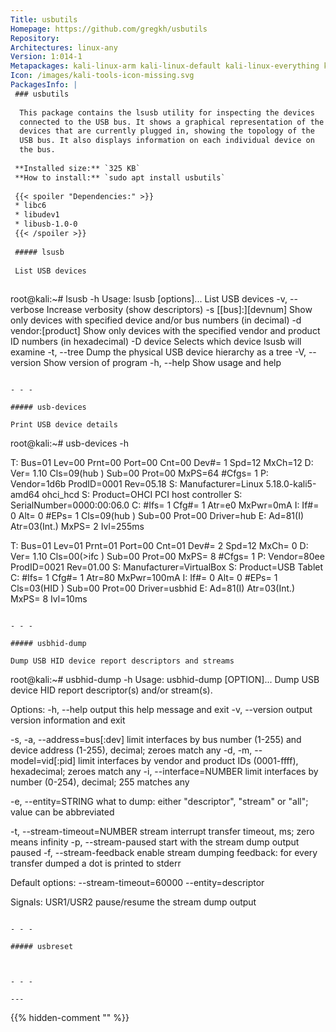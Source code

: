 ```yaml
---
Title: usbutils
Homepage: https://github.com/gregkh/usbutils
Repository: 
Architectures: linux-any
Version: 1:014-1
Metapackages: kali-linux-arm kali-linux-default kali-linux-everything kali-linux-headless kali-linux-large kali-linux-nethunter kali-tools-802-11 kali-tools-exploitation kali-tools-sniffing-spoofing kali-tools-social-engineering kali-tools-top10 kali-tools-wireless 
Icon: /images/kali-tools-icon-missing.svg
PackagesInfo: |
 ### usbutils
 
  This package contains the lsusb utility for inspecting the devices
  connected to the USB bus. It shows a graphical representation of the
  devices that are currently plugged in, showing the topology of the
  USB bus. It also displays information on each individual device on
  the bus.
 
 **Installed size:** `325 KB`  
 **How to install:** `sudo apt install usbutils`  
 
 {{< spoiler "Dependencies:" >}}
 * libc6 
 * libudev1 
 * libusb-1.0-0 
 {{< /spoiler >}}
 
 ##### lsusb
 
 List USB devices
 
 ```
 root@kali:~# lsusb -h
 Usage: lsusb [options]...
 List USB devices
   -v, --verbose
       Increase verbosity (show descriptors)
   -s [[bus]:][devnum]
       Show only devices with specified device and/or
       bus numbers (in decimal)
   -d vendor:[product]
       Show only devices with the specified vendor and
       product ID numbers (in hexadecimal)
   -D device
       Selects which device lsusb will examine
   -t, --tree
       Dump the physical USB device hierarchy as a tree
   -V, --version
       Show version of program
   -h, --help
       Show usage and help
 ```
 
 - - -
 
 ##### usb-devices
 
 Print USB device details
 
 ```
 root@kali:~# usb-devices -h
 
 T:  Bus=01 Lev=00 Prnt=00 Port=00 Cnt=00 Dev#=  1 Spd=12  MxCh=12
 D:  Ver= 1.10 Cls=09(hub  ) Sub=00 Prot=00 MxPS=64 #Cfgs=  1
 P:  Vendor=1d6b ProdID=0001 Rev=05.18
 S:  Manufacturer=Linux 5.18.0-kali5-amd64 ohci_hcd
 S:  Product=OHCI PCI host controller
 S:  SerialNumber=0000:00:06.0
 C:  #Ifs= 1 Cfg#= 1 Atr=e0 MxPwr=0mA
 I:  If#= 0 Alt= 0 #EPs= 1 Cls=09(hub  ) Sub=00 Prot=00 Driver=hub
 E:  Ad=81(I) Atr=03(Int.) MxPS=   2 Ivl=255ms
 
 T:  Bus=01 Lev=01 Prnt=01 Port=00 Cnt=01 Dev#=  2 Spd=12  MxCh= 0
 D:  Ver= 1.10 Cls=00(>ifc ) Sub=00 Prot=00 MxPS= 8 #Cfgs=  1
 P:  Vendor=80ee ProdID=0021 Rev=01.00
 S:  Manufacturer=VirtualBox
 S:  Product=USB Tablet
 C:  #Ifs= 1 Cfg#= 1 Atr=80 MxPwr=100mA
 I:  If#= 0 Alt= 0 #EPs= 1 Cls=03(HID  ) Sub=00 Prot=00 Driver=usbhid
 E:  Ad=81(I) Atr=03(Int.) MxPS=   8 Ivl=10ms
 ```
 
 - - -
 
 ##### usbhid-dump
 
 Dump USB HID device report descriptors and streams
 
 ```
 root@kali:~# usbhid-dump -h
 Usage: usbhid-dump [OPTION]...
 Dump USB device HID report descriptor(s) and/or stream(s).
 
 Options:
   -h, --help                       output this help message and exit
   -v, --version                    output version information and exit
 
   -s, -a, --address=bus[:dev]      limit interfaces by bus number
                                    (1-255) and device address (1-255),
                                    decimal; zeroes match any
   -d, -m, --model=vid[:pid]        limit interfaces by vendor and
                                    product IDs (0001-ffff), hexadecimal;
                                    zeroes match any
   -i, --interface=NUMBER           limit interfaces by number (0-254),
                                    decimal; 255 matches any
 
   -e, --entity=STRING              what to dump: either "descriptor",
                                    "stream" or "all"; value can be
                                    abbreviated
 
   -t, --stream-timeout=NUMBER      stream interrupt transfer timeout, ms;
                                    zero means infinity
   -p, --stream-paused              start with the stream dump output
                                    paused
   -f, --stream-feedback            enable stream dumping feedback: for
                                    every transfer dumped a dot is
                                    printed to stderr
 
 Default options: --stream-timeout=60000 --entity=descriptor
 
 Signals:
   USR1/USR2                        pause/resume the stream dump output
 
 ```
 
 - - -
 
 ##### usbreset
 
 
 
 - - -
 
---
```

{{% hidden-comment "<!--Do not edit anything above this line-->" %}}
